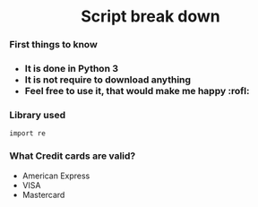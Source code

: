 <h1 align = "center">Script break down</h1>

<h3>First things to know<h3>
   <ul>
     <li>It is done in Python 3</li>
     <li>It is not require to download anything</li>
      <li>Feel free to use it, that would make me happy :rofl:</li>
   </ul>

<h3>Library used</h3>

```
import re
```

<h3>What Credit cards are valid?</h3>
   <ul>
      <li>American Express</li>
      <li>VISA</li>
      <li>Mastercard</li>
   </ul>
  
